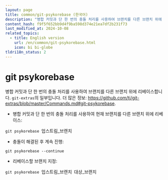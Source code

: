 ```yaml
---
layout: page
title: common/git-psykorebase (한국어)
description: "병합 커밋과 단 한 번의 충돌 처리를 사용하여 브랜치를 다른 브랜치 위에 리베이스합니다."
content_hash: f9f5f652bb9d4f9ba598d374e21ea7df2b231f73
last_modified_at: 2024-10-08
related_topics:
  - title: English version
    url: /en/common/git-psykorebase.html
    icon: bi bi-globe
tldri18n_status: 2
---
```

# git psykorebase

병합 커밋과 단 한 번의 충돌 처리를 사용하여 브랜치를 다른 브랜치 위에 리베이스합니다.
`git-extras`의 일부입니다.
더 많은 정보: <https://github.com/tj/git-extras/blob/master/Commands.md#git-psykorebase>.

- 병합 커밋과 단 한 번의 충돌 처리를 사용하여 현재 브랜치를 다른 브랜치 위에 리베이스:

`git psykorebase `<span class="tldr-var badge badge-pill bg-dark-lm bg-white-dm text-white-lm text-dark-dm font-weight-bold">업스트림_브랜치</span>

- 충돌이 해결된 후 계속 진행:

`git psykorebase --continue`

- 리베이스할 브랜치 지정:

`git psykorebase `<span class="tldr-var badge badge-pill bg-dark-lm bg-white-dm text-white-lm text-dark-dm font-weight-bold">업스트림_브랜치</span>` `<span class="tldr-var badge badge-pill bg-dark-lm bg-white-dm text-white-lm text-dark-dm font-weight-bold">대상_브랜치</span>
